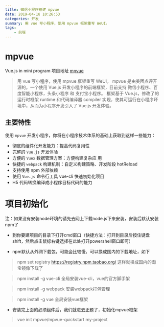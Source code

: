 ```yaml
---
title: 微信小程序搭建 mpvue
date: 2019-04-18 10:26:53
categories: 开发
summary: 用 vue 写小程序，使用 mpvue 框架重写 WeUI。
tags:
    - 前端
---
```


# mpvue
Vue.js in mini program
项目地址 [mpvue](https://github.com/Meituan-Dianping/mpvue)
> 用 vue 写小程序，使用 mpvue 框架重写 WeUI。
mpvue 是由美团点评开源的，一个使用 Vue.js 开发小程序的前端框架，目前支持 微信小程序、百度智能小程序，头条小程序 和 支付宝小程序。 框架基于 Vue.js，修改了的运行时框架 runtime 和代码编译器 compiler 实现，使其可运行在小程序环境中，从而为小程序开发引入了 Vue.js 开发体验。

## 主要特性
使用 `mpvue` 开发小程序，你将在小程序技术体系的基础上获取到这样一些能力：

- 彻底的组件化开发能力：提高代码复用性
- 完整的 `Vue.js` 开发体验
- 方便的 `Vuex` 数据管理方案：方便构建复杂应 用
- 快捷的 `webpack` 构建机制：自定义构建策略、开发阶段 hotReload
- 支持使用 npm 外部依赖
- 使用 `Vue.js` 命令行工具 vue-cli 快速初始化项目
- H5 代码转换编译成小程序目标代码的能力


# 项目初始化
注：如果没有安装node环境的请先去网上下载node.js下来安装，安装后默认安装npm了
- 到你要建项目的目录下打开cmd窗口（快捷方法：打开到目录后按住键盘shift，然后点击鼠标右键选择在此处打开powershell窗口即可）

- npm默认从外网下载包，可能会比较慢，可以换成国内的下载地址，如下

> npm set registry https://registry.npm.taobao.org/
这样就换成国内的淘宝镜像下载了

> npm install -g vue-cli
全局安装vue-cli，vue的官方脚手架

> npm install -g webpack
安装webpack打包管理

> npm install -g vue
全局安装vue框架

- 安装完上面的必须组件后，我们就进去正题了，初始化mpvue框架
> vue init mpvue/mpvue-quickstart my-project